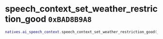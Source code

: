 # speech_context_set_weather_restriction_good `0xBAD8B9A8`

```lua
natives.ai_speech_context.speech_context_set_weather_restriction_good(_unk0 --[[ number ]])
```